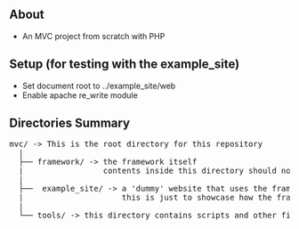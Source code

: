 ## About
* An MVC project from scratch with PHP

## Setup (for testing with the example_site)
* Set document root to ../example_site/web
* Enable apache re_write module

## Directories Summary
<pre>
mvc/ -> This is the root directory for this repository
  |
  ├── framework/ -> the framework itself
  |                 contents inside this directory should not be accessable from the web
  |
  ├──  example_site/ -> a 'dummy' website that uses the framework
  |                     this is just to showcase how the framework is meant to be used
  |
  └── tools/ -> this directory contains scripts and other files for use with developing
</pre>

